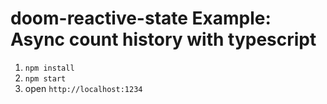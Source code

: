 # doom-reactive-state Example: Async count history with typescript

1. `npm install`
2. `npm start`
3. open `http://localhost:1234`